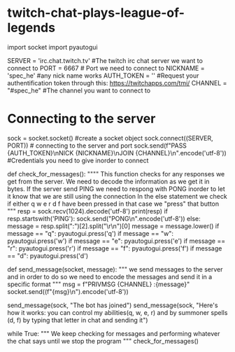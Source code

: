 # twitch-chat-plays-league-of-legends
import socket
import pyautogui

SERVER = 'irc.chat.twitch.tv' #The twitch irc chat server we want to connect to
PORT = 6667 # Port we need to connect to
NICKNAME = 'spec_he' #any nick name works
AUTH_TOKEN = '' #Request your authentification token through this: https://twitchapps.com/tmi/
CHANNEL = "#spec_he" #The channel you want to connect to

# Connecting to the server
sock = socket.socket() #create a socket object
sock.connect((SERVER, PORT)) # connecting to the server and port
sock.send(f"PASS {AUTH_TOKEN}\nNICK {NICKNAME}\nJOIN {CHANNEL}\n".encode('utf-8')) #Credentials you need to give inorder to connect

def check_for_messages():
    """"
    This function checks for any responses we get from the server.
    We need to decode the information as we get it in bytes.
    If the server send PING we need to respong with PONG inorder to let it know that we are still using the connection
    In the else statement we check if either q w e r d f have been pressed in that case we "press" that button
    """
    resp = sock.recv(1024).decode('utf-8')
    print(resp)
    if resp.startswith('PING'):
        sock.send("PONG\n".encode('utf-8'))
    else:
        message = resp.split(":")[2].split("\r\n")[0]
        message = message.lower()
        if message == "q":
            pyautogui.press('q')
        if message == "w":
            pyautogui.press('w')
        if message == "e":
            pyautogui.press('e')
        if message == "r":
            pyautogui.press('r')
        if message == "f":
            pyautogui.press('f')
        if message == "d":
            pyautogui.press('d')

def send_message(socket, message):
    """
    we send messages to the server and in order to do so we need to encode the messages and send it in a specific format
    """
    msg = f"PRIVMSG {CHANNEL} :{message}"
    socket.send((f"{msg}\n").encode('utf-8'))

send_message(sock, "The bot has joined")
send_message(sock, "Here's how it works: you can control my abilities(q, w, e, r) and by summoner spells (d, f) by typing that letter in chat and sending it")

while True:
    """
    We keep checking for messages and performing whatever the chat says until we stop the program
    """
    check_for_messages()

